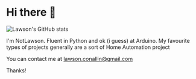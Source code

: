 # Hi there 👋

![Lawson's GitHub stats](https://github-readme-stats.vercel.app/api?username=notlawson&hide=contribs,prs)

I'm NotLawson. Fluent in Python and ok (i guess) at Arduino.
My favourite types of projects generally are a sort of Home Automation project

You can contact me at lawson.conallin@gmail.com

Thanks!
